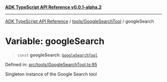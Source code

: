 [**ADK TypeScript API Reference v0.0.1-alpha.2**](../../../README.md)

***

[ADK TypeScript API Reference](../../../modules.md) / [tools/GoogleSearchTool](../README.md) / googleSearch

# Variable: googleSearch

> `const` **googleSearch**: [`GoogleSearchTool`](../classes/GoogleSearchTool.md)

Defined in: [src/tools/GoogleSearchTool.ts:95](https://github.com/njraladdin/adk-typescript/blob/main/src/tools/GoogleSearchTool.ts#L95)

Singleton instance of the Google Search tool
